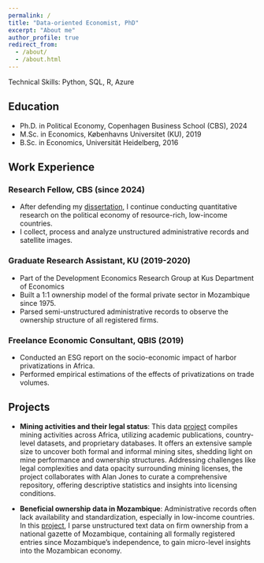 ```yaml
---
permalink: /
title: "Data-oriented Economist, PhD"
excerpt: "About me"
author_profile: true
redirect_from: 
  - /about/
  - /about.html
---
```



Technical Skills: Python, SQL, R, Azure


## Education

- Ph.D. in Political Economy, Copenhagen Business School (CBS), 2024
- M.Sc. in Economics, Københavns Universitet (KU), 2019
- B.Sc. in Economics, Universität Heidelberg, 2016

## Work Experience

### Research Fellow, CBS  (since 2024)

- After defending my [dissertation](https://research.cbs.dk/en/publications/essays-on-business-and-politics-in-resource-abundant-low-income-c), I continue conducting quantitative research on the political economy of resource-rich, low-income countries.
-  I collect, process and analyze unstructured administrative records and
satellite images.



### Graduate Research Assistant, KU (2019-2020)

- Part of the Development Economics Research Group at Kus Department of Economics
- Built a 1:1 ownership model of the formal private sector in Mozambique since 1975.
- Parsed semi-unstructured administrative records to observe the ownership structure of all registered firms.

### Freelance Economic Consultant, QBIS (2019)

- Conducted an ESG report on the socio-economic impact of harbor privatizations in Africa.
- Performed empirical estimations of the effects of privatizations on trade volumes.


## Projects

- **Mining activities and their legal status**: This data [project](https://schillingerkurs.github.io/projects/) compiles mining activities across Africa, utilizing academic publications, country-level datasets, and proprietary databases. It offers an extensive sample size to uncover both formal and informal mining sites, shedding light on mine performance and ownership structures. Addressing challenges like legal complexities and data opacity surrounding mining licenses, the project collaborates with Alan Jones to curate a comprehensive repository, offering descriptive statistics and insights into licensing conditions.


- **Beneficial ownership data in Mozambique**: Administrative records often lack availability and standardization, especially in low-income countries. In this [project](https://schillingerkurs.github.io/thesis/pages/econ_moz.html), I parse unstructured text data on firm ownership from a national gazette of Mozambique, containing all formally registered entries since Mozambique’s independence, to gain micro-level insights into the Mozambican economy.


